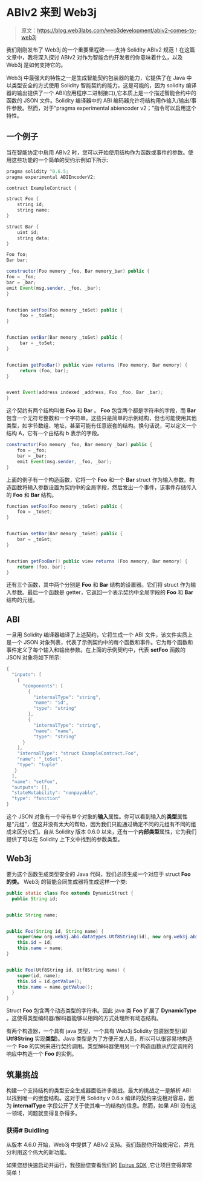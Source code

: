 # ABIv2 来到 Web3j

> 原文：<https://blog.web3labs.com/web3development/abiv2-comes-to-web3j>

我们刚刚发布了 Web3j 的一个重要里程碑——支持 Solidity ABIv2 规范！在这篇文章中，我将深入探讨 ABIv2 对作为智能合约开发者的你意味着什么，以及 Web3j 是如何支持它的。

Web3j 中最强大的特性之一是生成智能契约包装器的能力，它提供了在 Java 中以类型安全的方式使用 Solidity 智能契约的能力。这是可能的，因为 solidity 编译器的输出提供了一个 ABI(应用程序二进制接口),它本质上是一个描述智能合约中的函数的 JSON 文件。Solidity 编译器中的 ABI 编码器允许将结构用作输入/输出/事件参数。然而，对于“pragma experimental abiencoder v2；”指令可以启用这个特性。

## 一个例子

当在智能协定中启用 ABIv2 时，您可以开始使用结构作为函数或事件的参数。使用这些功能的一个简单的契约示例如下所示:

```java
pragma solidity ^0.6.5;
pragma experimental ABIEncoderV2;

contract ExampleContract {

struct Foo {
    string id;
    string name;
}

struct Bar {
    uint id;
    string data;
}

Foo foo;
Bar bar;

constructor(Foo memory _foo, Bar memory_bar) public {
foo = _foo;
bar = _bar;
emit Event(msg.sender, _foo, _bar);
}


function setFoo(Foo memory _toSet) public {
     foo = _toSet;
}


function setBar(Bar memory _toSet) public {
     bar = _toSet;
}


function getFooBar() public view returns (Foo memory, Bar memory) {
     return (foo, bar);
}


event Event(address indexed _address, Foo _foo, Bar _bar);
}
```

这个契约有两个结构叫做 **Foo** 和 **Bar** 。 **Foo** 包含两个都是字符串的字段，而 **Bar** 包含一个无符号整数和一个字符串。这些只是简单的示例结构，但也可能使用其他类型，如字节数组、地址，甚至可能有任意嵌套的结构。换句话说，可以定义一个结构 A，它有一个由结构 b 表示的字段。

```java
constructor(Foo memory _foo, Bar memory _bar) public {
    foo = _foo;
    bar = _bar;
    emit Event(msg.sender, _foo, _bar);
}
```

上面的例子有一个构造函数，它将一个 **Foo** 和一个 **Bar** struct 作为输入参数。构造函数将输入参数设置为契约中的全局字段，然后发出一个事件，该事件存储传入的 **Foo** 和 **Bar** 结构。

```java
function setFoo(Foo memory _toSet) public {
    foo = _toSet;
}


function setBar(Bar memory _toSet) public {
    bar = _toSet;
}


function getFooBar() public view returns (Foo memory, Bar memory) {
    return (foo, bar);
}
```

还有三个函数，其中两个分别是 **Foo** 和 **Bar** 结构的设置器。它们将 struct 作为输入参数。最后一个函数是 getter，它返回一个表示契约中全局字段的 **Foo** 和 **Bar** 结构的元组。

## ABI

一旦用 Solidity 编译器编译了上述契约，它将生成一个 ABI 文件，该文件实质上是一个 JSON 对象列表，代表了示例契约中的每个函数和事件。它为每个函数和事件定义了每个输入和输出参数。在上面的示例契约中，代表 **setFoo** 函数的 JSON 对象将如下所示:

```java
{
  "inputs": [
    {
      "components": [
        {
          "internalType": "string",
          "name": "id",
          "type": "string"
        },
        {
          "internalType": "string",
          "name": "name",
          "type": "string"
      }
    ],
    "internalType": "struct ExampleContract.Foo",
    "name": "_toSet",
    "type": "tuple"
   }
  ],
  "name": "setFoo",
  "outputs": [],
  "stateMutability": "nonpayable",
  "type": "function"
}
```

这个 JSON 对象有一个带有单个对象的**输入**属性。你可以看到输入的**类型**属性是“元组”，但这并没有太大的帮助，因为我们只能通过确定不同的元组有不同的组成来区分它们。自从 Solidity 版本 0.6.0 以来，还有一个**内部类型**属性，它为我们提供了可以在 Solidity 上下文中找到的参数类型。

## Web3j

要为这个函数生成类型安全的 Java 代码，我们必须生成一个对应于 struct **Foo** **的类。** Web3j 的智能合同生成器将生成这样一个类:

```java
public static class Foo extends DynamicStruct {
  public String id;


public String name;


public Foo(String id, String name) {
    super(new org.web3j.abi.datatypes.Utf8String(id), new org.web3j.abi.datatypes.Utf8String(name));
    this.id = id;
    this.name = name;
}


public Foo(Utf8String id, Utf8String name) {
    super(id, name);
    this.id = id.getValue();
    this.name = name.getValue();
  }
}
```

Struct **Foo** 包含两个动态类型的字符串。因此 java 类 **Foo** 扩展了 **DynamicType** 。这使得类型编码器/解码器能够以相同的方式处理所有动态结构。

有两个构造器，一个具有 java 类型，一个具有 Web3j Solidity 包装器类型(即 **Utf8String** 实现**类型**)。Java 类型是为了方便开发人员，所以可以很容易地构造一个 **Foo** 的实例来进行契约调用。类型解码器使用另一个构造函数从约定调用的响应中构造一个 **Foo** 的实例。

## 筑巢挑战

构建一个支持结构的类型安全生成器面临许多挑战。最大的挑战之一是解析 ABI 以找到唯一的嵌套结构。这对于用 Solidity v 0.6.x 编译的契约来说相对容易，因为 **internalType** 字段公开了关于使其唯一的结构的信息。然而，如果 ABI 没有这一领域，问题就变得复杂得多。

### 获得# Buidling

从版本 4.6.0 开始，Web3j 中提供了 ABIv2 支持。我们鼓励你开始使用它，并充分利用这个伟大的新功能。

如果您想快速启动并运行，我鼓励您查看我们的 [Epirus SDK](https://www.web3labs.com/epirus-platform) ,它让项目变得非常简单！